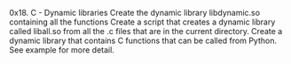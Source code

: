 0x18. C - Dynamic libraries
Create the dynamic library libdynamic.so containing all the functions
Create a script that creates a dynamic library called liball.so from all the .c files that are in the current directory.
Create a dynamic library that contains C functions that can be called from Python. See example for more detail.
